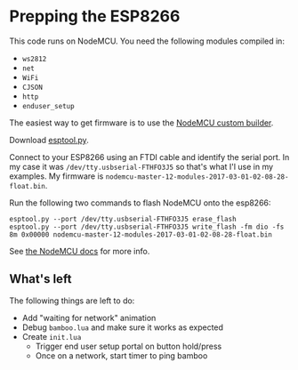 # Prepping the ESP8266

This code runs on NodeMCU. You need the following modules compiled in:

- `ws2812`
- `net`
- `WiFi`
- `CJSON`
- `http`
- `enduser_setup`

The easiest way to get firmware is to use the
[NodeMCU custom builder](https://nodemcu-build.com/).

Download [esptool.py](https://github.com/espressif/esptool).

Connect to your ESP8266 using an FTDI cable and identify the serial port. In my
case it was `/dev/tty.usbserial-FTHFO3J5` so that's what I'l use in my examples.
My firmware is `nodemcu-master-12-modules-2017-03-01-02-08-28-float.bin`.

Run the following two commands to flash NodeMCU onto the esp8266:
```
esptool.py --port /dev/tty.usbserial-FTHFO3J5 erase_flash
esptool.py --port /dev/tty.usbserial-FTHFO3J5 write_flash -fm dio -fs 8m 0x00000 nodemcu-master-12-modules-2017-03-01-02-08-28-float.bin
```

See [the NodeMCU docs](https://nodemcu.readthedocs.io/en/master/en/flash/) for
more info.

## What's left

The following things are left to do:

- Add "waiting for network" animation
- Debug `bamboo.lua` and make sure it works as expected
- Create `init.lua`
  - Trigger end user setup portal on button hold/press
  - Once on a network, start timer to ping bamboo